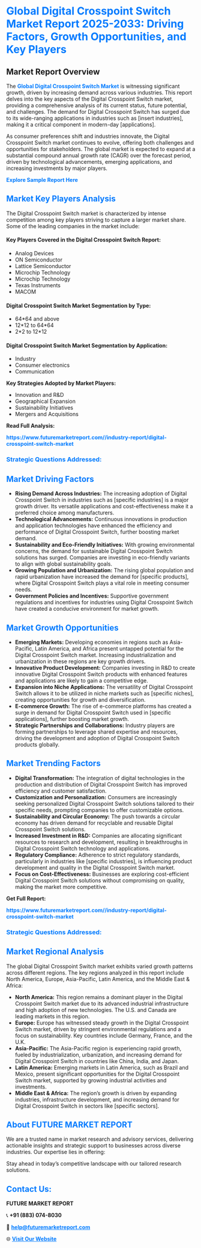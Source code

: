 <h1 style="color: #007BFF;">Global Digital Crosspoint Switch Market Report 2025-2033: Driving Factors, Growth Opportunities, and Key Players</h1>

<section id="overview">
<h2>Market Report Overview</h2>
<p>The <a href="https://www.futuremarketreport.com//industry-report/digital-crosspoint-switch-market" style="color: #007BFF; text-decoration: none;"><strong>Global Digital Crosspoint Switch Market</strong></a> is witnessing significant growth, driven by increasing demand across various industries. This report delves into the key aspects of the Digital Crosspoint Switch market, providing a comprehensive analysis of its current status, future potential, and challenges. The demand for Digital Crosspoint Switch has surged due to its wide-ranging applications in industries such as [insert industries], making it a critical component in modern-day [applications].</p>
<p>As consumer preferences shift and industries innovate, the Digital Crosspoint Switch market continues to evolve, offering both challenges and opportunities for stakeholders. The global market is expected to expand at a substantial compound annual growth rate (CAGR) over the forecast period, driven by technological advancements, emerging applications, and increasing investments by major players.</p>
</section>

<section id="overview">
<p><a href="https://www.futuremarketreport.com//request-sample/reportId=56746" style="color: #007BFF; text-decoration: none;"><strong>Explore Sample Report Here</strong></a></p>
</section>

<section id="key-players">
<h2 style="color: #007BFF;">Market Key Players Analysis</h2>
<p>The Digital Crosspoint Switch market is characterized by intense competition among key players striving to capture a larger market share. Some of the leading companies in the market include:</p>
<h4>Key Players Covered in the Digital Crosspoint Switch Report:</h4>
<ul><li>Analog Devices</li><li>ON Semiconductor</li><li>Lattice Semiconductor</li><li>Microchip Technology</li><li>Microchip Technology</li><li>Texas Instruments</li><li>MACOM</li></ul>
<h4>Digital Crosspoint Switch Market Segmentation by Type:</h4>
<ul><li>64*64 and above</li><li>12*12 to 64*64</li><li>2*2 to 12*12</li></ul>

<h4>Digital Crosspoint Switch Market Segmentation by Application:</h4>
<ul><li>Industry</li><li>Consumer electronics</li><li>Communication</li></ul>
<p><strong>Key Strategies Adopted by Market Players:</strong></p>
<ul>
<li>Innovation and R&D</li>
<li>Geographical Expansion</li>
<li>Sustainability Initiatives</li>
<li>Mergers and Acquisitions</li>
</ul>
</section>

<section>
<p><strong>Read Full Analysis: </strong></p><a href="https://www.futuremarketreport.com//industry-report/digital-crosspoint-switch-market" style="color: #007BFF; text-decoration: none;"><strong>https://www.futuremarketreport.com//industry-report/digital-crosspoint-switch-market</strong></a>
<h3 style="color: #007BFF;">Strategic Questions Addressed:</h3>
</section>

<section id="driving-factors">
<h2 style="color: #007BFF;">Market Driving Factors</h2>
<ul>
<li><strong>Rising Demand Across Industries:</strong> The increasing adoption of Digital Crosspoint Switch in industries such as [specific industries] is a major growth driver. Its versatile applications and cost-effectiveness make it a preferred choice among manufacturers.</li>
<li><strong>Technological Advancements:</strong> Continuous innovations in production and application technologies have enhanced the efficiency and performance of Digital Crosspoint Switch, further boosting market demand.</li>
<li><strong>Sustainability and Eco-Friendly Initiatives:</strong> With growing environmental concerns, the demand for sustainable Digital Crosspoint Switch solutions has surged. Companies are investing in eco-friendly variants to align with global sustainability goals.</li>
<li><strong>Growing Population and Urbanization:</strong> The rising global population and rapid urbanization have increased the demand for [specific products], where Digital Crosspoint Switch plays a vital role in meeting consumer needs.</li>
<li><strong>Government Policies and Incentives:</strong> Supportive government regulations and incentives for industries using Digital Crosspoint Switch have created a conducive environment for market growth.</li>
</ul>
</section>

<section id="growth-opportunities">
<h2 style="color: #007BFF;">Market Growth Opportunities</h2>
<ul>
<li><strong>Emerging Markets:</strong> Developing economies in regions such as Asia-Pacific, Latin America, and Africa present untapped potential for the Digital Crosspoint Switch market. Increasing industrialization and urbanization in these regions are key growth drivers.</li>
<li><strong>Innovative Product Development:</strong> Companies investing in R&D to create innovative Digital Crosspoint Switch products with enhanced features and applications are likely to gain a competitive edge.</li>
<li><strong>Expansion into Niche Applications:</strong> The versatility of Digital Crosspoint Switch allows it to be utilized in niche markets such as [specific niches], creating opportunities for growth and diversification.</li>
<li><strong>E-commerce Growth:</strong> The rise of e-commerce platforms has created a surge in demand for Digital Crosspoint Switch used in [specific applications], further boosting market growth.</li>
<li><strong>Strategic Partnerships and Collaborations:</strong> Industry players are forming partnerships to leverage shared expertise and resources, driving the development and adoption of Digital Crosspoint Switch products globally.</li>
</ul>
</section>

<section id="trending-factors">
<h2 style="color: #007BFF;">Market Trending Factors</h2>
<ul>
<li><strong>Digital Transformation:</strong> The integration of digital technologies in the production and distribution of Digital Crosspoint Switch has improved efficiency and customer satisfaction.</li>
<li><strong>Customization and Personalization:</strong> Consumers are increasingly seeking personalized Digital Crosspoint Switch solutions tailored to their specific needs, prompting companies to offer customizable options.</li>
<li><strong>Sustainability and Circular Economy:</strong> The push towards a circular economy has driven demand for recyclable and reusable Digital Crosspoint Switch solutions.</li>
<li><strong>Increased Investment in R&D:</strong> Companies are allocating significant resources to research and development, resulting in breakthroughs in Digital Crosspoint Switch technology and applications.</li>
<li><strong>Regulatory Compliance:</strong> Adherence to strict regulatory standards, particularly in industries like [specific industries], is influencing product development and quality in the Digital Crosspoint Switch market.</li>
<li><strong>Focus on Cost-Effectiveness:</strong> Businesses are exploring cost-efficient Digital Crosspoint Switch solutions without compromising on quality, making the market more competitive.</li>
</ul>
</section>

<section>
<p><strong>Get Full Report: </strong></p><a href="https://www.futuremarketreport.com//industry-report/digital-crosspoint-switch-market" style="color: #007BFF; text-decoration: none;"><strong>https://www.futuremarketreport.com//industry-report/digital-crosspoint-switch-market</strong></a>
<h3 style="color: #007BFF;">Strategic Questions Addressed:</h3>
</section>


<section id="regional-analysis">
<h2 style="color: #007BFF;">Market Regional Analysis</h2>
<p>The global Digital Crosspoint Switch market exhibits varied growth patterns across different regions. The key regions analyzed in this report include North America, Europe, Asia-Pacific, Latin America, and the Middle East & Africa:</p>
<ul>
<li><strong>North America:</strong> This region remains a dominant player in the Digital Crosspoint Switch market due to its advanced industrial infrastructure and high adoption of new technologies. The U.S. and Canada are leading markets in this region.</li>
<li><strong>Europe:</strong> Europe has witnessed steady growth in the Digital Crosspoint Switch market, driven by stringent environmental regulations and a focus on sustainability. Key countries include Germany, France, and the U.K.</li>
<li><strong>Asia-Pacific:</strong> The Asia-Pacific region is experiencing rapid growth, fueled by industrialization, urbanization, and increasing demand for Digital Crosspoint Switch in countries like China, India, and Japan.</li>
<li><strong>Latin America:</strong> Emerging markets in Latin America, such as Brazil and Mexico, present significant opportunities for the Digital Crosspoint Switch market, supported by growing industrial activities and investments.</li>
<li><strong>Middle East & Africa:</strong> The region’s growth is driven by expanding industries, infrastructure development, and increasing demand for Digital Crosspoint Switch in sectors like [specific sectors].</li>
</ul>
</section>

<footer>
<h2 style="color: #007BFF;">About FUTURE MARKET REPORT</h2>
<p>We are a trusted name in market research and advisory services, delivering actionable insights and strategic support to businesses across diverse industries. Our expertise lies in offering:</p>

<p>Stay ahead in today’s competitive landscape with our tailored research solutions.</p>

<h2 style="color: #007BFF;">Contact Us:</h2>
<p><strong>FUTURE MARKET REPORT</strong></p>
<p>📞 <strong>+91 (883) 074-8030</strong></p>
<p>📧 <strong><a href="mailto:help@futuremarketreport.com" style="color: #007BFF;">help@futuremarketreport.com</a></strong></p>
<p>🌐 <strong><a href="https://www.futuremarketreport.com/" style="color: #007BFF;">Visit Our Website</a></strong></p>
</footer>